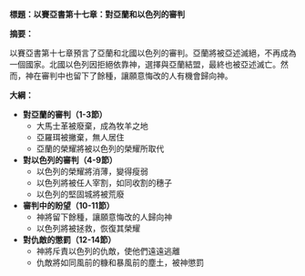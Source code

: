 **標題：以賽亞書第十七章：對亞蘭和以色列的審判**

**摘要：**

以賽亞書第十七章預言了亞蘭和北國以色列的審判。亞蘭將被亞述滅絕，不再成為一個國家。北國以色列因拒絕依靠神，選擇與亞蘭結盟，最終也被亞述滅亡。然而，神在審判中也留下了餘種，讓願意悔改的人有機會歸向神。

**大綱：**

* **對亞蘭的審判（1-3節）**
    * 大馬士革被廢棄，成為牧羊之地
    * 亞羅珥被撇棄，無人居住
    * 亞蘭的榮耀將被以色列的榮耀所取代
* **對以色列的審判（4-9節）**
    * 以色列的榮耀將消薄，變得瘦弱
    * 以色列將被任人宰割，如同收割的穗子
    * 以色列的堅固城將被荒廢
* **審判中的盼望（10-11節）**
    * 神將留下餘種，讓願意悔改的人歸向神
    * 以色列將被拯救，恢復其榮耀
* **對仇敵的懲罰（12-14節）**
    * 神將斥責以色列的仇敵，使他們遠遠逃離
    * 仇敵將如同風前的糠和暴風前的塵土，被神懲罰